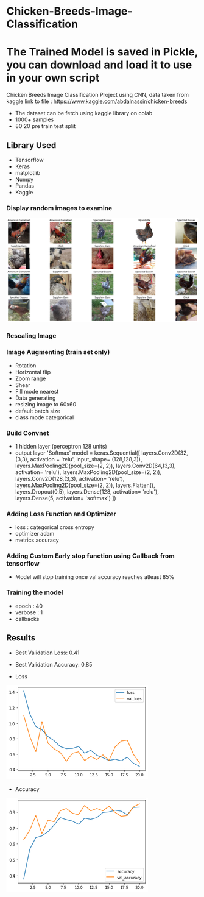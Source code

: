 # Chicken-Breeds-Image-Classification
# The Trained Model is saved in Pickle, you can download and load it to use in your own script
Chicken Breeds Image Classification Project using CNN, data taken from kaggle 
link to file : https://www.kaggle.com/abdalnassir/chicken-breeds
* The dataset can be fetch using kaggle library on colab 
* 1000+ samples
* 80:20 pre train test split

## Library Used
* Tensorflow
* Keras
* matplotlib
* Numpy
* Pandas
* Kaggle



### Display random images to examine

![](/img/sample.png)


### Rescaling Image
### Image Augmenting (train set only)
* Rotation
* Horizontal flip
* Zoom range
* Shear
* Fill mode nearest
* Data generating
* resizing image to 60x60
* default batch size 
* class mode categorical

### Build Convnet
* 1 hidden layer (perceptron 128 units)
* output layer 'Softmax'
model = keras.Sequential([
    layers.Conv2D(32, (3,3), activation = 'relu', input_shape= (128,128,3)),
    layers.MaxPooling2D(pool_size=(2, 2)),
    layers.Conv2D(64,(3,3), activation= 'relu'),
    layers.MaxPooling2D(pool_size=(2, 2)),
    layers.Conv2D(128,(3,3), activation= 'relu'),
    layers.MaxPooling2D(pool_size=(2, 2)),
    layers.Flatten(),
    layers.Dropout(0.5),
    layers.Dense(128, activation= 'relu'),
    layers.Dense(5, activation= 'softmax') 
])


### Adding Loss Function and Optimizer
* loss : categorical cross entropy
* optimizer adam
* metrics accuracy

### Adding Custom Early stop function using Callback from tensorflow 
* Model will stop training once val accuracy reaches atleast 85%


### Training the model
* epoch : 40
* verbose : 1
* callbacks
 
## Results
* Best Validation Loss: 0.41
* Best Validation Accuracy: 0.85

* Loss

![](/img/loss.png)

* Accuracy

![](/img/accuracy.png)

